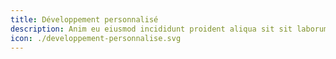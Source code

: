 ```yaml
---
title: Développement personnalisé
description: Anim eu eiusmod incididunt proident aliqua sit sit laborum. Adipisicing ullamco do fugiat duis reprehenderit deserunt eiusmod quis aliquip elit pariatur.
icon: ./developpement-personnalise.svg
---
```


